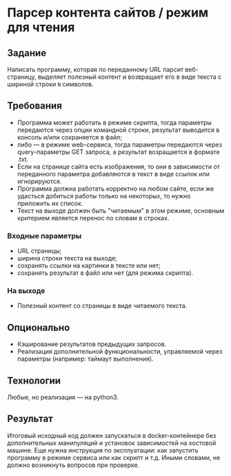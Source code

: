 # Парсер контента сайтов / режим для чтения

## Задание
Написать программу, которая по переданному URL парсит веб-страницу, выделяет полезный контент и возвращает его в виде текста с шириной строки `N` символов.

## Требования
- Программа может работать в режиме скрипта, тогда параметры передаются через опции командной строки, результат выводится в консоль и/или сохраняется в файл;
- либо — в режиме web-сервиса, тогда параметры передаются через query-параметры GET запроса, а результат возращается в формате .txt.
- Если на странице сайта есть изображения, то они в зависимости от переданного параметра добавляются в текст в виде ссылок или игнорируются.
- Программа должна работать корректно на любом сайте, если же удасться добиться работы только на некоторых, то нужно приложить их список.
- Текст на выходе должен быть "читаемым" в этом режиме, основным критерием является перенос по словам в строках.
  
### Входные параметры
- URL страницы;
- ширина строки текста на выходе;
- сохранять ссылки на картинки в тексте или нет;
- сохранять результат в файл или нет (для режима скрипта).

### На выходе
- Полезный контент со страницы в виде читаемого текста.

## Опционально
- Кэширование результатов предыдущих запросов.
- Реализация дополнительной функциональности, управляемой через параметры (например: таймаут выполнения).

## Технологии
Любые, но реализация — на python3.

## Результат
Итоговый исходный код должен запускаться в docker-контейнере без дополнительных манипуляций и установок зависимостей на хостовой машине.
Еще нужна инструкция по эксплуатации: как запустить программу в режиме сервиса или как скрипт и т.д. Иными словами, не должно возникнуть вопросов при проверке.
